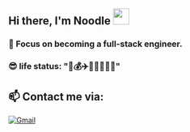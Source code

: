 ## Hi there, I'm Noodle <img src="https://raw.githubusercontent.com/blackcater/blackcater/main/images/Hi.gif" height="32" />

### 🎉 Focus on becoming a full-stack engineer.
### 😎 life status: "💪💰✈️🏊‍♀️🚵‍♀️📖"

## 📫 Contact me via:

  [<img alt="Gmail" src="https://img.shields.io/badge/Gmail-D14836?style=for-the-badge&logo=gmail&logoColor=white" title="chowna1121@gmail.com"/>](mailto:chowna1121@gmail.com)&emsp;
